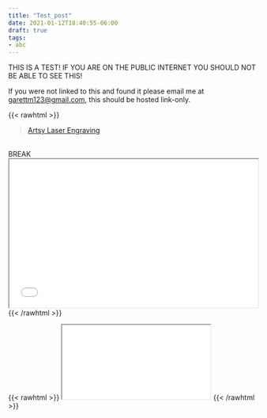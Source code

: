 ```yaml
---
title: "Test_post"
date: 2021-01-12T18:40:55-06:00
draft: true
tags:
- abc
---
```


THIS IS A TEST! IF YOU ARE ON THE PUBLIC INTERNET YOU SHOULD NOT BE ABLE TO SEE THIS!

If you were not linked to this and found it please email me at garettm123@gmail.com, this should be hosted link-only. 

{{< rawhtml >}}
	<blockquote class="imgur-embed-pub" lang="en" data-id="a/nY0wTjr"  ><a href="//imgur.com/a/nY0wTjr">Artsy Laser Engraving</a></blockquote><script async src="//s.imgur.com/min/embed.js" charset="utf-8"></script>
	</br>BREAK</br>
	<iframe class="some_element" src="/js/test.html" width="100%" height="300"></iframe>
{{< /rawhtml >}}



{{< rawhtml >}}
    <script src="https://cdnjs.cloudflare.com/ajax/libs/p5.js/0.7.3/p5.js"></script>
    <iframe src="/js/test.html"></iframe>
{{< /rawhtml >}}
